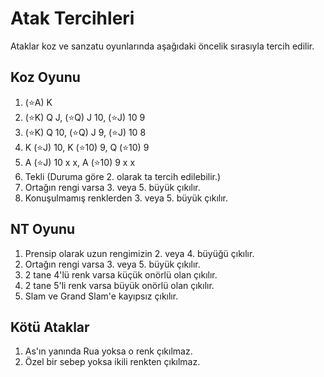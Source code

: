 # Atak Tercihleri

Ataklar koz ve sanzatu oyunlarında aşağıdaki öncelik sırasıyla tercih edilir.

## Koz Oyunu 

1. (⭐A) K
2. (⭐K) Q J, (⭐Q) J 10, (⭐J) 10 9
3. (⭐K) Q 10, (⭐Q) J 9, (⭐J) 10 8
4. K (⭐J) 10, K (⭐10) 9, Q (⭐10) 9
5. A (⭐J) 10 x x, A (⭐10) 9 x x
6. Tekli (Duruma göre 2. olarak ta tercih edilebilir.)
7. Ortağın rengi varsa 3. veya 5. büyük çıkılır.
8. Konuşulmamış renklerden 3. veya 5. büyük çıkılır.


## NT Oyunu
1. Prensip olarak uzun rengimizin 2. veya 4. büyüğü çıkılır.
2. Ortağın rengi varsa 3. veya 5. büyük çıkılır.
3. 2 tane 4'lü renk varsa küçük onörlü olan çıkılır.
4. 2 tane 5'li renk varsa büyük onörlü olan çıkılır.
5. Slam ve Grand Slam'e kayıpsız çıkılır.


## Kötü Ataklar
1. As'ın yanında Rua yoksa o renk çıkılmaz.
2. Özel bir sebep yoksa ikili renkten çıkılmaz.
